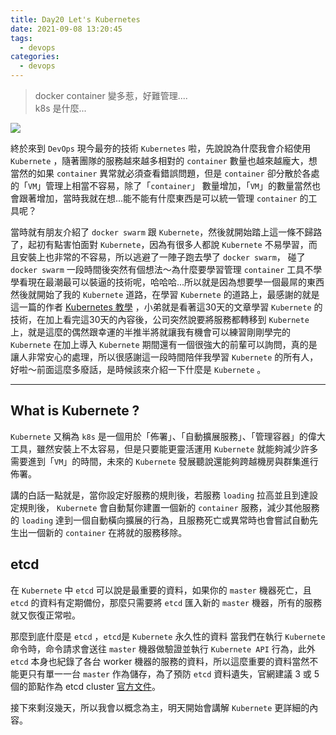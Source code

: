 ```yaml
---
title: Day20 Let's Kubernetes
date: 2021-09-08 13:20:45
tags:
  - devops
categories:
  - devops
---
```


> docker container 變多惹，好難管理....  
> k8s 是什麼...

![](https://i.imgur.com/MH6M9VM.png)

終於來到 `DevOps` 現今最夯的技術 `Kubernetes` 啦，先說說為什麼我會介紹使用 `Kubernete` ，隨著團隊的服務越來越多相對的 `container` 數量也越來越龐大，想當然的如果 `container` 異常就必須查看錯誤問題，但是 `container` 卻分散於各處的「`VM`」管理上相當不容易，除了「`container`」 數量增加，「`VM`」的數量當然也會跟著增加，當時我就在想...能不能有什麼東西是可以統一管理 `container` 的工具呢？

<!--more-->

當時就有朋友介紹了 `docker swarm` 跟 `Kubernete`，然後就開始踏上這一條不歸路了，起初有點害怕面對 `Kubernete`，因為有很多人都說 `Kubernete` 不易學習，而且安裝上也非常的不容易，所以逃避了一陣子跑去學了 `docker swarm`， 碰了 `docker swarm` 一段時間後突然有個想法～為什麼要學習管理 `container` 工具不學學看現在最潮最可以裝逼的技術呢，哈哈哈...所以就是因為想要學一個最屌的東西然後就開始了我的 `Kubernete` 道路，在學習 `Kubernete` 的道路上，最感謝的就是這一篇的作者 [Kubernetes 教學](https://ithelp.ithome.com.tw/articles/10192401) ，小弟就是看著這30天的文章學習 `Kubernete` 的技術，在加上看完這30天的內容後，公司突然說要將服務都轉移到 `Kubernete` 上，就是這麼的偶然跟幸運的半推半將就讓我有機會可以練習剛剛學完的 `Kubernete` 在加上導入 `Kubernete` 期間還有一個很強大的前輩可以詢問，真的是讓人非常安心的處理，所以很感謝這一段時間陪伴我學習 `Kubernete` 的所有人，好啦～前面這麼多廢話，是時候該來介紹一下什麼是 `Kubernete` 。

___

## What is Kubernete ?

`Kubernete` 又稱為 `k8s` 是一個用於「佈署」、「自動擴展服務」、「管理容器」的偉大工具，雖然安裝上不太容易，但是只要能更靈活運用 `Kubernete` 就能夠減少許多需要進到「`VM`」的時間，未來的 `Kubernete` 發展聽說還能夠跨越機房與群集進行佈署。

講的白話一點就是，當你設定好服務的規則後，若服務 `loading` 拉高並且到達設定規則後， `Kubernete` 會自動幫你建置一個新的 `container` 服務，減少其他服務的 `loading` 達到一個自動橫向擴展的行為，且服務死亡或異常時也會嘗試自動先生出一個新的 `container` 在將就的服務移除。

## etcd

在 `Kubernete` 中 `etcd` 可以說是最重要的資料，如果你的 `master` 機器死亡，且 `etcd` 的資料有定期備份，那麼只需要將 `etcd` 匯入新的 `master` 機器，所有的服務就又恢復正常啦。

那麼到底什麼是 `etcd` ，`etcd`是 `Kubernete` 永久性的資料 當我們在執行 `Kubernete` 命令時，命令請求會送往 `master` 機器做驗證並執行 `Kubernete API` 行為，此外 `etcd` 本身也紀錄了各台 worker 機器的服務的資料，所以這麼重要的資料當然不能更只有單一一台 `master` 作為儲存，為了預防 `etcd` 資料遺失，官網建議 3 或 5 個的節點作為 etcd cluster [官方文件](https://k8smeetup.github.io/docs/tasks/administer-cluster/configure-upgrade-etcd/)。

接下來剩沒幾天，所以我會以概念為主，明天開始會講解 `Kubernete` 更詳細的內容。
